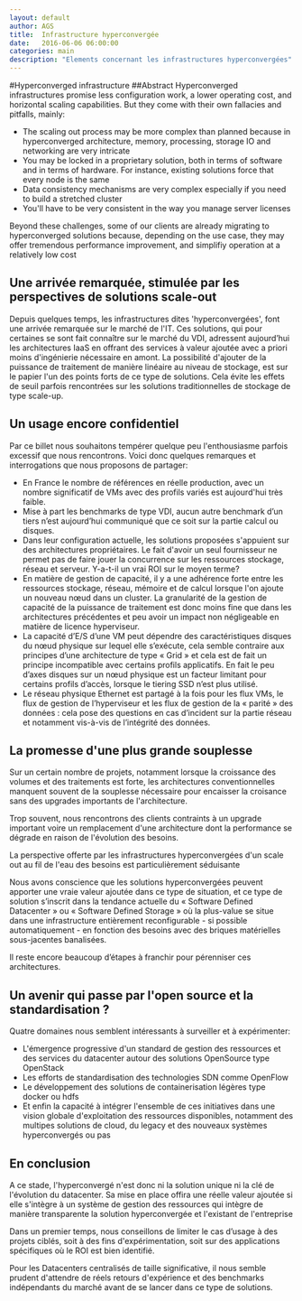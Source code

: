 ```yaml
---
layout: default
author: AGS
title:  Infrastructure hyperconvergée
date:   2016-06-06 06:00:00
categories: main
description: "Elements concernant les infrastructures hyperconvergées"
---
```

#Hyperconverged infrastructure
##Abstract
Hyperconverged infrastructures promise less configuration work, a lower operating cost, and horizontal scaling capabilities. But they come with their own fallacies and pitfalls, mainly:<!--break-->

- The scaling out process may be more complex than planned because in hyperconverged architecture, memory, processing, storage IO and networking are very intricate
- You may be locked in a proprietary solution, both in terms of software and in terms of hardware. For instance, existing solutions force that every node is the same
- Data consistency mechanisms are very complex especially if you need to build a stretched cluster
- You'll have to be very consistent in the way you manage server licenses

Beyond these challenges, some of our clients are already migrating to hyperconverged solutions because, depending on the use case, they may offer tremendous performance improvement, and simplifiy operation at a relatively low cost

## Une arrivée remarquée, stimulée par les perspectives de solutions scale-out
Depuis quelques temps, les infrastructures dites 'hyperconvergées', font une arrivée remarquée sur le marché de l'IT. Ces solutions, qui pour certaines se sont fait connaître sur le marché du VDI, adressent aujourd’hui les architectures IaaS en offrant des services à valeur ajoutée avec a priori moins d'ingénierie nécessaire en amont. La possibilité d'ajouter de la puissance de traitement de manière linéaire au niveau de stockage, est sur le papier l'un des points forts de ce type de solutions. Cela évite les effets de seuil parfois rencontrées sur les solutions traditionnelles de stockage de type scale-up.

## Un usage encore confidentiel

Par ce billet nous souhaitons tempérer quelque peu l'enthousiasme parfois excessif que nous rencontrons. Voici donc quelques remarques et interrogations que nous proposons de partager:

- En France le nombre de références en réelle production, avec un nombre significatif de VMs avec des profils variés est aujourd'hui très faible.
- Mise à part les benchmarks de type VDI, aucun autre benchmark d’un tiers n’est aujourd’hui communiqué que ce soit sur la partie calcul ou disques.
- Dans leur configuration actuelle, les solutions proposées s'appuient sur des architectures propriétaires. Le fait d'avoir un seul fournisseur ne permet pas de faire jouer la concurrence sur les ressources stockage, réseau et serveur. Y-a-t-il un vrai ROI sur le moyen terme?
- En matière de gestion de capacité, il y a une adhérence forte entre les ressources stockage, réseau, mémoire et de calcul lorsque l'on ajoute un nouveau nœud dans un cluster. La granularité de la gestion de capacité de la puissance de traitement est donc moins fine que dans les architectures précédentes et peu avoir un impact non négligeable en matière de licence hyperviseur.
- La capacité d’E/S d’une VM peut dépendre des caractéristiques disques du nœud physique sur lequel elle s’exécute, cela semble contraire aux principes d’une architecture de type « Grid » et cela est de fait un principe incompatible avec certains profils applicatifs. En fait le peu d’axes disques sur un nœud physique est un facteur limitant pour certains profils d’accès, lorsque le tiering SSD n’est plus utilisé.
- Le réseau physique Ethernet est partagé à la fois pour les flux VMs, le flux de gestion de l’hyperviseur et les flux de gestion de la « parité » des données : cela pose des questions en cas d’incident sur la partie réseau et notamment vis-à-vis de l’intégrité des données.

##  La promesse d'une plus grande souplesse

Sur un certain nombre de projets, notamment lorsque la croissance des volumes et des traitements est forte, les architectures conventionnelles manquent souvent de la souplesse nécessaire pour encaisser la croisance sans des upgrades importants de l'architecture.

Trop souvent, nous rencontrons des clients contraints à un upgrade important voire un remplacement d'une architecture dont la performance se dégrade en raison de l'évolution des besoins.

La perspective offerte par les infrastructures hyperconvergées d'un scale out au fil de l'eau des besoins est particulièrement séduisante

Nous avons conscience que les solutions hyperconvergées peuvent apporter une vraie valeur ajoutée dans ce type de situation, et ce type de solution s’inscrit dans la tendance actuelle du « Software Defined Datacenter » ou « Software Defined Storage » où la plus-value se situe dans une infrastructure entièrement reconfigurable - si possible automatiquement - en fonction des besoins avec des briques matérielles sous-jacentes banalisées.

Il reste encore beaucoup d’étapes à franchir pour pérenniser ces architectures.

## Un avenir qui passe par l'open source et la standardisation ?

Quatre domaines nous semblent intéressants à surveiller et à expérimenter:
- L'émergence progressive d'un standard de gestion des ressources et des services du datacenter autour des solutions OpenSource type OpenStack
- Les efforts de standardisation des technologies SDN comme OpenFlow
- Le développement des solutions de containerisation légères type docker ou hdfs
- Et enfin la capacité à intégrer l'ensemble de ces initiatives dans une vision globale d'exploitation des ressources disponibles, notamment des multipes solutions de cloud, du legacy et des nouveaux systèmes hyperconvergés ou pas

## En conclusion
A ce stade, l'hyperconvergé n'est donc ni la solution unique ni la clé de l'évolution du datacenter. Sa mise en place offira une réelle valeur ajoutée si elle s'intègre à un système de gestion des ressources qui intègre de manière transparente la solution hyperconvergée et l'existant de l'entreprise

Dans un premier temps, nous conseillons de limiter le cas d’usage à des projets ciblés, soit à des fins d'expérimentation, soit sur des applications spécifiques où le ROI est bien identifié.

Pour les Datacenters centralisés de taille significative, il nous semble prudent d'attendre de réels retours d'expérience et des benchmarks indépendants du marché avant de se lancer dans ce type de solutions.